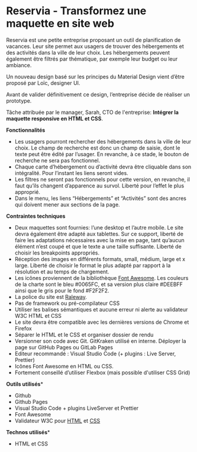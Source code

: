# Reservia - Transformez une maquette en site web

Reservia est une petite entreprise proposant un outil de planification de vacances. Leur site permet aux usagers de trouver des hébergements et des activités dans la ville de leur choix. Les hébergements peuvent également être filtrés par thématique, par exemple leur budget ou leur ambiance.

Un nouveau design basé sur les principes du Material Design vient d’être proposé par Loïc, designer UI.

Avant de valider définitivement ce design, l’entreprise décide de réaliser un prototype. 

Tâche attribuée par le manager, Sarah, CTO de l'entreprise: **Intégrer la maquette responsive en HTML et CSS**.

**Fonctionnalités**
-   Les usagers pourront rechercher des hébergements dans la ville de leur choix. Le champ de recherche est donc un champ de saisie, dont le texte peut être édité par l’usager. En revanche, à ce stade, le bouton de recherche ne sera pas fonctionnel.
-   Chaque carte d’hébergement ou d’activité devra être cliquable dans son intégralité. Pour l’instant les liens seront vides.
-   Les filtres ne seront pas fonctionnels pour cette version, en revanche, il faut qu’ils changent d’apparence au survol. Liberté pour l’effet le plus approprié.
-   Dans le menu, les liens “Hébergements” et “Activités” sont des ancres qui doivent mener aux sections de la page.

**Contraintes techniques**
-   Deux maquettes sont fournies: l’une desktop et l’autre mobile. Le site devra également être adapté aux tablettes. Sur ce support, liberté de faire les adaptations nécessaires avec la mise en page, tant qu’aucun élément n’est coupé et que le texte a une taille suffisante. Liberté de choisir les breakpoints appropriés.
-   Réception des images en différents formats, small, médium, large et x large. Liberté de choisir le format le plus adapté par rapport à la résolution et au temps de chargement.
-   Les icônes proviennent de la bibliothèque  [Font Awesome](https://fontawesome.com/). Les couleurs de la charte sont le bleu #0065FC, et sa version plus claire #DEEBFF ainsi que le gris pour le fond #F2F2F2.
-   La police du site est  [Raleway](https://fonts.google.com/specimen/Raleway).
- Pas de framework ou pré-compilateur CSS
- Utiliser les balises sémantiques et aucune erreur ni alerte au validateur W3C HTML et CSS
- Le site devra être compatible avec les dernières versions de Chrome et Firefox
- Séparer le HTML et le CSS et organiser dossier de rendu
- Versionner son code avec Git. GitKraken utilisé en interne. Déployer la page sur GitHub Pages ou GitLab Pages
- Editeur recommandé : Visual Studio Code (+ plugins : Live Server, Prettier)
- Icônes Font Awesome en HTML ou CSS.
- Fortement conseillé d’utiliser Flexbox (mais possible d'utiliser CSS Grid)

**Outils utilisés***
 - Github
 - Github Pages
 - Visual Studio Code + plugins LiveServer et Prettier
 - Font Awesome
 - Validateur W3C pour [HTML](https://validator.w3.org/) et [CSS](https://jigsaw.w3.org/css-validator/#validate_by_upload)

**Technos utilisés***
 - HTML et CSS
